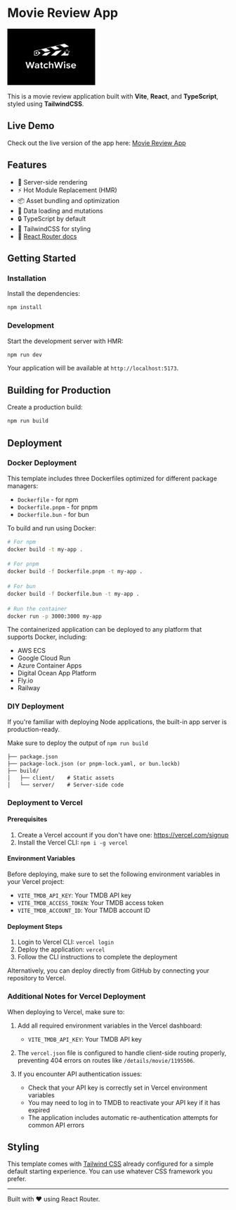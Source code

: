 # Movie Review App

<img src="./public/WatchWise.svg" alt="WatchWise Logo" width="200" />

This is a movie review application built with **Vite**, **React**, and **TypeScript**, styled using **TailwindCSS**.

## Live Demo

Check out the live version of the app here: [Movie Review App](https://movie-review-ty.vercel.app/)

## Features

- 🚀 Server-side rendering
- ⚡️ Hot Module Replacement (HMR)
- 📦 Asset bundling and optimization
- 🔄 Data loading and mutations
- 🔒 TypeScript by default
- 🎉 TailwindCSS for styling
- 📖 [React Router docs](https://reactrouter.com/)

## Getting Started

### Installation

Install the dependencies:

```bash
npm install
```

### Development

Start the development server with HMR:

```bash
npm run dev
```

Your application will be available at `http://localhost:5173`.

## Building for Production

Create a production build:

```bash
npm run build
```

## Deployment

### Docker Deployment

This template includes three Dockerfiles optimized for different package managers:

- `Dockerfile` - for npm
- `Dockerfile.pnpm` - for pnpm
- `Dockerfile.bun` - for bun

To build and run using Docker:

```bash
# For npm
docker build -t my-app .

# For pnpm
docker build -f Dockerfile.pnpm -t my-app .

# For bun
docker build -f Dockerfile.bun -t my-app .

# Run the container
docker run -p 3000:3000 my-app
```

The containerized application can be deployed to any platform that supports Docker, including:

- AWS ECS
- Google Cloud Run
- Azure Container Apps
- Digital Ocean App Platform
- Fly.io
- Railway

### DIY Deployment

If you're familiar with deploying Node applications, the built-in app server is production-ready.

Make sure to deploy the output of `npm run build`

```
├── package.json
├── package-lock.json (or pnpm-lock.yaml, or bun.lockb)
├── build/
│   ├── client/    # Static assets
│   └── server/    # Server-side code
```

### Deployment to Vercel

#### Prerequisites

1. Create a Vercel account if you don't have one: https://vercel.com/signup
2. Install the Vercel CLI: `npm i -g vercel`

#### Environment Variables

Before deploying, make sure to set the following environment variables in your Vercel project:

- `VITE_TMDB_API_KEY`: Your TMDB API key
- `VITE_TMDB_ACCESS_TOKEN`: Your TMDB access token
- `VITE_TMDB_ACCOUNT_ID`: Your TMDB account ID

#### Deployment Steps

1. Login to Vercel CLI: `vercel login`
2. Deploy the application: `vercel`
3. Follow the CLI instructions to complete the deployment

Alternatively, you can deploy directly from GitHub by connecting your repository to Vercel.

### Additional Notes for Vercel Deployment

When deploying to Vercel, make sure to:

1. Add all required environment variables in the Vercel dashboard:

   - `VITE_TMDB_API_KEY`: Your TMDB API key

2. The `vercel.json` file is configured to handle client-side routing properly, preventing 404 errors on routes like `/details/movie/1195506`.

3. If you encounter API authentication issues:
   - Check that your API key is correctly set in Vercel environment variables
   - You may need to log in to TMDB to reactivate your API key if it has expired
   - The application includes automatic re-authentication attempts for common API errors

## Styling

This template comes with [Tailwind CSS](https://tailwindcss.com/) already configured for a simple default starting experience. You can use whatever CSS framework you prefer.

---

Built with ❤️ using React Router.

